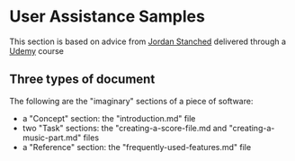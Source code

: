 # User Assistance Samples

This section is based on advice from [Jordan Stanched](mailto:jordan.stanchev@jpdocu.com) delivered through a [Udemy](https://www.udemy.com) course

## Three types of document

The following are the "imaginary" sections of a piece of software:

- a "Concept" section: the "introduction.md" file
- two "Task" sections: the "creating-a-score-file.md and "creating-a-music-part.md" files
- a "Reference" section: the "frequently-used-features.md" file
